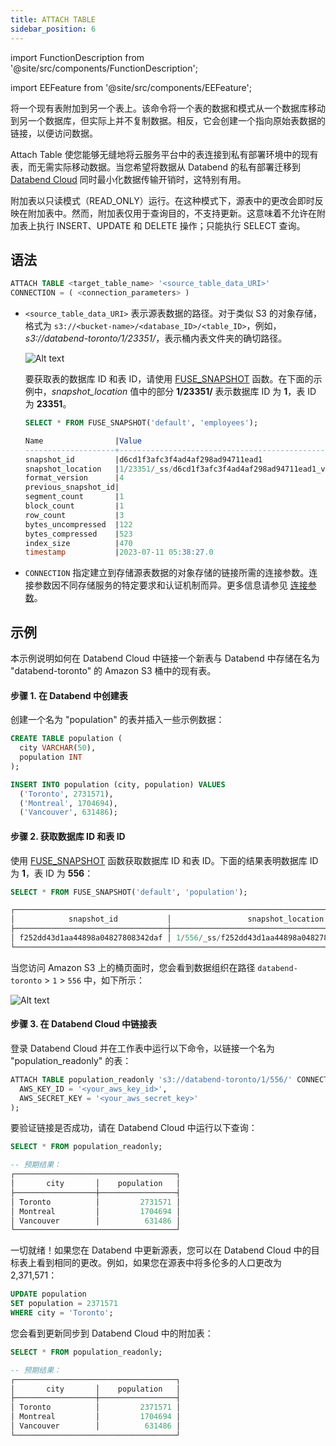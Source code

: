 ```yaml
---
title: ATTACH TABLE
sidebar_position: 6
---
```


import FunctionDescription from '@site/src/components/FunctionDescription';

<FunctionDescription description="引入或更新: v1.2.549"/>

import EEFeature from '@site/src/components/EEFeature';

<EEFeature featureName='ATTACH TABLE'/>

将一个现有表附加到另一个表上。该命令将一个表的数据和模式从一个数据库移动到另一个数据库，但实际上并不复制数据。相反，它会创建一个指向原始表数据的链接，以便访问数据。

Attach Table 使您能够无缝地将云服务平台中的表连接到私有部署环境中的现有表，而无需实际移动数据。当您希望将数据从 Databend 的私有部署迁移到 [Databend Cloud](https://www.databend.com) 同时最小化数据传输开销时，这特别有用。

附加表以只读模式（READ_ONLY）运行。在这种模式下，源表中的更改会即时反映在附加表中。然而，附加表仅用于查询目的，不支持更新。这意味着不允许在附加表上执行 INSERT、UPDATE 和 DELETE 操作；只能执行 SELECT 查询。

## 语法

```sql
ATTACH TABLE <target_table_name> '<source_table_data_URI>'
CONNECTION = ( <connection_parameters> )
```

- `<source_table_data_URI>` 表示源表数据的路径。对于类似 S3 的对象存储，格式为 `s3://<bucket-name>/<database_ID>/<table_ID>`，例如，_s3://databend-toronto/1/23351/_，表示桶内表文件夹的确切路径。

  ![Alt text](/img/sql/attach.png)

  要获取表的数据库 ID 和表 ID，请使用 [FUSE_SNAPSHOT](../../../20-sql-functions/16-system-functions/fuse_snapshot.md) 函数。在下面的示例中，_snapshot_location_ 值中的部分 **1/23351/** 表示数据库 ID 为 **1**，表 ID 为 **23351**。

  ```sql
  SELECT * FROM FUSE_SNAPSHOT('default', 'employees');

  Name                |Value                                              |
  --------------------+---------------------------------------------------+
  snapshot_id         |d6cd1f3afc3f4ad4af298ad94711ead1                   |
  snapshot_location   |1/23351/_ss/d6cd1f3afc3f4ad4af298ad94711ead1_v4.mpk|
  format_version      |4                                                  |
  previous_snapshot_id|                                                   |
  segment_count       |1                                                  |
  block_count         |1                                                  |
  row_count           |3                                                  |
  bytes_uncompressed  |122                                                |
  bytes_compressed    |523                                                |
  index_size          |470                                                |
  timestamp           |2023-07-11 05:38:27.0                              |
  ```

- `CONNECTION` 指定建立到存储源表数据的对象存储的链接所需的连接参数。连接参数因不同存储服务的特定要求和认证机制而异。更多信息请参见 [连接参数](../../../00-sql-reference/51-connect-parameters.md)。

## 示例

本示例说明如何在 Databend Cloud 中链接一个新表与 Databend 中存储在名为 "databend-toronto" 的 Amazon S3 桶中的现有表。

#### 步骤 1. 在 Databend 中创建表

创建一个名为 "population" 的表并插入一些示例数据：

```sql title='Databend:'
CREATE TABLE population (
  city VARCHAR(50),
  population INT
);

INSERT INTO population (city, population) VALUES
  ('Toronto', 2731571),
  ('Montreal', 1704694),
  ('Vancouver', 631486);
```

#### 步骤 2. 获取数据库 ID 和表 ID

使用 [FUSE_SNAPSHOT](../../../20-sql-functions/16-system-functions/fuse_snapshot.md) 函数获取数据库 ID 和表 ID。下面的结果表明数据库 ID 为 **1**，表 ID 为 **556**：

```sql title='Databend:'
SELECT * FROM FUSE_SNAPSHOT('default', 'population');

┌──────────────────────────────────────────────────────────────────────────────────────────────────────────────────────────────────────────────────────────────────────────────────────────────────────────────────────────────────────────────────────────┐
│            snapshot_id           │                 snapshot_location                 │ format_version │ previous_snapshot_id │ segment_count │ block_count │ row_count │ bytes_uncompressed │ bytes_compressed │ index_size │          timestamp         │
├──────────────────────────────────┼───────────────────────────────────────────────────┼────────────────┼──────────────────────┼───────────────┼─────────────┼───────────┼────────────────────┼──────────────────┼────────────┼────────────────────────────┤
│ f252dd43d1aa44898a04827808342daf │ 1/556/_ss/f252dd43d1aa44898a04827808342daf_v4.mpk │              4 │ NULL                 │             1 │           1 │         3 │                 70 │              448 │        531 │ 2023-11-01 02:35:47.325319 │
└──────────────────────────────────────────────────────────────────────────────────────────────────────────────────────────────────────────────────────────────────────────────────────────────────────────────────────────────────────────────────────────┘
```

当您访问 Amazon S3 上的桶页面时，您会看到数据组织在路径 `databend-toronto` > `1` > `556` 中，如下所示：

![Alt text](/img/sql/attach-table-2.png)

#### 步骤 3. 在 Databend Cloud 中链接表

登录 Databend Cloud 并在工作表中运行以下命令，以链接一个名为 "population_readonly" 的表：

```sql title='Databend Cloud:'
ATTACH TABLE population_readonly 's3://databend-toronto/1/556/' CONNECTION = (
  AWS_KEY_ID = '<your_aws_key_id>',
  AWS_SECRET_KEY = '<your_aws_secret_key>'
);
```

要验证链接是否成功，请在 Databend Cloud 中运行以下查询：

```sql title='Databend Cloud:'
SELECT * FROM population_readonly;

-- 预期结果：
┌────────────────────────────────────┐
│       city       │    population   │
├──────────────────┼─────────────────┤
│ Toronto          │         2731571 │
│ Montreal         │         1704694 │
│ Vancouver        │          631486 │
└────────────────────────────────────┘
```

一切就绪！如果您在 Databend 中更新源表，您可以在 Databend Cloud 中的目标表上看到相同的更改。例如，如果您在源表中将多伦多的人口更改为 2,371,571：

```sql title='Databend:'
UPDATE population
SET population = 2371571
WHERE city = 'Toronto';
```

您会看到更新同步到 Databend Cloud 中的附加表：

```sql title='Databend Cloud:'
SELECT * FROM population_readonly;

-- 预期结果：
┌────────────────────────────────────┐
│       city       │    population   │
├──────────────────┼─────────────────┤
│ Toronto          │         2371571 │
│ Montreal         │         1704694 │
│ Vancouver        │          631486 │
└────────────────────────────────────┘
```